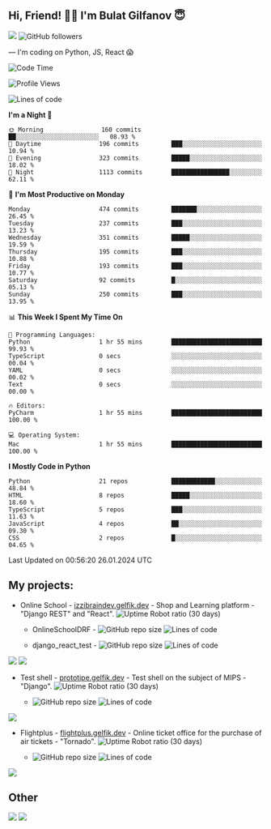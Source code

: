 ## Hi, Friend! 👋🏻 I'm Bulat Gilfanov 😇
![](https://komarev.com/ghpvc/?username=gelfik)
![GitHub followers](https://img.shields.io/github/followers/gelfik?label=Follow%20%20me&style=social)

— I'm coding on Python, JS, React 😱

<!--START_SECTION:waka-->
![Code Time](http://img.shields.io/badge/Code%20Time-823%20hrs%2049%20mins-blue)

![Profile Views](http://img.shields.io/badge/Profile%20Views-24-blue)

![Lines of code](https://img.shields.io/badge/From%20Hello%20World%20I%27ve%20Written-961.5%20thousand%20lines%20of%20code-blue)

**I'm a Night 🦉** 

```text
🌞 Morning                160 commits         ██░░░░░░░░░░░░░░░░░░░░░░░   08.93 % 
🌆 Daytime                196 commits         ███░░░░░░░░░░░░░░░░░░░░░░   10.94 % 
🌃 Evening                323 commits         █████░░░░░░░░░░░░░░░░░░░░   18.02 % 
🌙 Night                  1113 commits        ████████████████░░░░░░░░░   62.11 % 
```
📅 **I'm Most Productive on Monday** 

```text
Monday                   474 commits         ███████░░░░░░░░░░░░░░░░░░   26.45 % 
Tuesday                  237 commits         ███░░░░░░░░░░░░░░░░░░░░░░   13.23 % 
Wednesday                351 commits         █████░░░░░░░░░░░░░░░░░░░░   19.59 % 
Thursday                 195 commits         ███░░░░░░░░░░░░░░░░░░░░░░   10.88 % 
Friday                   193 commits         ███░░░░░░░░░░░░░░░░░░░░░░   10.77 % 
Saturday                 92 commits          █░░░░░░░░░░░░░░░░░░░░░░░░   05.13 % 
Sunday                   250 commits         ███░░░░░░░░░░░░░░░░░░░░░░   13.95 % 
```


📊 **This Week I Spent My Time On** 

```text
💬 Programming Languages: 
Python                   1 hr 55 mins        █████████████████████████   99.93 % 
TypeScript               0 secs              ░░░░░░░░░░░░░░░░░░░░░░░░░   00.04 % 
YAML                     0 secs              ░░░░░░░░░░░░░░░░░░░░░░░░░   00.02 % 
Text                     0 secs              ░░░░░░░░░░░░░░░░░░░░░░░░░   00.00 % 

🔥 Editors: 
PyCharm                  1 hr 55 mins        █████████████████████████   100.00 % 

💻 Operating System: 
Mac                      1 hr 55 mins        █████████████████████████   100.00 % 
```

**I Mostly Code in Python** 

```text
Python                   21 repos            ████████████░░░░░░░░░░░░░   48.84 % 
HTML                     8 repos             █████░░░░░░░░░░░░░░░░░░░░   18.60 % 
TypeScript               5 repos             ███░░░░░░░░░░░░░░░░░░░░░░   11.63 % 
JavaScript               4 repos             ██░░░░░░░░░░░░░░░░░░░░░░░   09.30 % 
CSS                      2 repos             █░░░░░░░░░░░░░░░░░░░░░░░░   04.65 % 
```




 Last Updated on 00:56:20 26.01.2024 UTC
<!--END_SECTION:waka-->

## My projects:
* Online School - [izzibraindev.gelfik.dev](https://izzibraindev.gelfik.dev) - Shop and Learning platform - "Django REST" and "React". ![Uptime Robot ratio (30 days)](https://img.shields.io/uptimerobot/ratio/m789362933-76bebfd87184c57fccb2f8a2?style=plastic)

  * OnlineSchoolDRF - ![GitHub repo size](https://img.shields.io/github/repo-size/gelfik/OnlineSchoolDRF?color=succes&style=plastic)
![Lines of code](https://img.shields.io/tokei/lines/github/gelfik/OnlineSchoolDRF?color=success&label=line%20code&style=plastic)

  * django_react_test - ![GitHub repo size](https://img.shields.io/github/repo-size/gelfik/django_react_test?color=succes&style=plastic)
![Lines of code](https://img.shields.io/tokei/lines/github/gelfik/django_react_test?color=success&label=line%20code&style=plastic)

[![](https://github-readme-stats.vercel.app/api/pin/?username=gelfik&repo=OnlineSchoolDRF&theme=dark&hide_border=true&locale=RU)](https://github.com/gelfik/OnlineSchoolDRF)
[![](https://github-readme-stats.vercel.app/api/pin/?username=gelfik&repo=django_react_test&theme=dark&hide_border=true&locale=RU)](https://github.com/gelfik/django_react_test)

* Test shell - [prototipe.gelfik.dev](https://prototipe.gelfik.dev) - Test shell on the subject of MIPS - "Django". ![Uptime Robot ratio (30 days)](https://img.shields.io/uptimerobot/ratio/m789362955-a6306bfa213ad4615b219e32?style=plastic)

  * ![GitHub repo size](https://img.shields.io/github/repo-size/gelfik/prototipe-django?color=succes&style=plastic)
![Lines of code](https://img.shields.io/tokei/lines/github/gelfik/prototipe-django?color=success&label=line%20code&style=plastic)

[![](https://github-readme-stats.vercel.app/api/pin/?username=gelfik&repo=prototipe-django&theme=dark&hide_border=true)](https://github.com/gelfik/prototipe-django)

* Flightplus - [flightplus.gelfik.dev](https://flightplus.gelfik.dev) - Online ticket office for the purchase of air tickets - "Tornado". ![Uptime Robot ratio (30 days)](https://img.shields.io/uptimerobot/ratio/m789362969-1b1016050a1df7d8d7b11572?style=plastic)

  * ![GitHub repo size](https://img.shields.io/github/repo-size/gelfik/flightplus-tornado?color=succes&style=plastic)
![Lines of code](https://img.shields.io/tokei/lines/github/gelfik/flightplus-tornado?color=success&label=line%20code&style=plastic)

[![](https://github-readme-stats.vercel.app/api/pin/?username=gelfik&repo=flightplus-tornado&theme=dark&hide_border=true)](https://github.com/gelfik/flightplus-tornado)

## Other
![](https://github-readme-stats.vercel.app/api?username=gelfik&show_icons=true&theme=dark&count_private=true&hide_title=true&include_all_commits=true&hide_border=true)
![](https://github-readme-stats.vercel.app/api/top-langs/?username=gelfik&theme=dark&langs_count=10&layout=compact&hide_border=true)


<!--
**gelfik/gelfik** is a ✨ _special_ ✨ repository because its `README.md` (this file) appears on your GitHub profile.

Here are some ideas to get you started:

- 🔭 I’m currently working on ...
- 🌱 I’m currently learning ...
- 👯 I’m looking to collaborate on ...
- 🤔 I’m looking for help with ...
- 💬 Ask me about ...
- 📫 How to reach me: ...
- 😄 Pronouns: ...
- ⚡ Fun fact: ...
-->
